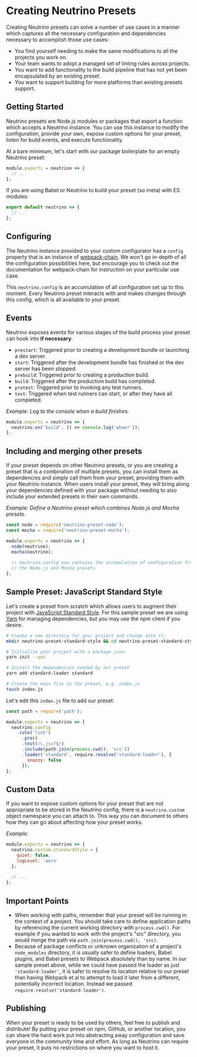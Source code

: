 # Creating Neutrino Presets

Creating Neutrino presets can solve a number of use cases in a manner which captures all the necessary configuration
and dependencies necessary to accomplish those use cases:

- You find yourself needing to make the same modifications to all the projects you work on.
- Your team wants to adopt a managed set of linting rules across projects.
- You want to add functionality to the build pipeline that has not yet been encapsulated by an existing preset.
- You want to support building for more platforms than existing presets support.

## Getting Started

Neutrino presets are Node.js modules or packages that export a function which accepts a Neutrino instance. You can use
this instance to modify the configuration, provide your own, expose custom options for your preset, listen for build
events, and execute functionality.

At a bare minimum, let's start with our package boilerplate for an empty Neutrino preset:

```js
module.exports = neutrino => {
  // ...
};
```

If you are using Babel or Neutrino to build your preset (so meta) with ES modules:

```js
export default neutrino => {
  // ...
};
```

## Configuring

The Neutrino instance provided to your custom configurator has a `config` property that is an instance of
[webpack-chain](https://github.com/mozilla-rpweb/webpack-chain). We won't go in-depth of all the configuration
possibilities here, but encourage you to check out the documentation for webpack-chain for instruction on your
particular use case.

This `neutrino.config` is an accumulation of all configuration set up to this moment. Every Neutrino preset interacts
with and makes changes through this config, which is all available to your preset.

## Events

Neutrino exposes events for various stages of the build process your preset can hook into **if necessary**.

- `prestart`: Triggered prior to creating a development bundle or launching a dev server.
- `start`: Triggered after the development bundle has finished or the dev server has been stopped.
- `prebuild`: Triggered prior to creating a production build.
- `build`: Triggered after the production build has completed.
- `pretest`: Triggered prior to invoking any test runners.
- `test`: Triggered when test runners can start, or after they have all completed.

_Example: Log to the console when a build finishes._

```js
module.exports = neutrino => {
  neutrino.on('build', () => console.log('whew!'));
};
```

## Including and merging other presets

If your preset depends on other Neutrino presets, or you are creating a preset that is a combination of multiple
presets, you can install them as dependencies and simply call them from your preset, providing them with your Neutrino
instance. When users install your preset, they will bring along your dependencies defined with your package without
needing to also include your extended presets in their own commands.

_Example: Define a Neutrino preset which combines Node.js and Mocha presets._

```js
const node = require('neutrino-preset-node');
const mocha = require('neutrino-preset-mocha');

module.exports = neutrino => {
  node(neutrino);
  mocha(neutrino);
  
  // neutrino.config now contains the accumulation of configuration from
  // the Node.js and Mocha presets
};
```

## Sample Preset: JavaScript Standard Style

Let's create a preset from scratch which allows users to augment their project with
[JavaScript Standard Style](http://standardjs.com/). For this sample preset we are using
[Yarn](https://yarnpkg.com) for managing dependencies, but you may use the npm client if you desire.

```bash
# Create a new directory for your project and change into it:
mkdir neutrino-preset-standard-style && cd neutrino-preset-standard-style

# Initialize your project with a package.json:
yarn init --yes

# Install the dependencies needed by our preset
yarn add standard-loader standard

# Create the main file to the preset, e.g. index.js
touch index.js
```

Let's edit this `index.js` file to add our preset:

```js
const path = require('path');

module.exports = neutrino => {
  neutrino.config
    .rule('lint')
      .pre()
      .test(/\.jsx?$/)
      .include(path.join(process.cwd(), 'src'))
      .loader('standard', require.resolve('standard-loader'), {
        snazzy: false
      });
};
```

## Custom Data

If you want to expose custom options for your preset that are not appropriate to be stored in the Neutrino config,
there is a `neutrino.custom` object namespace you can attach to. This way you can document to others how they can
go about affecting how your preset works.

_Example:_

```js
module.exports = neutrino => {
  neutrino.custom.standardStyle = {
    quiet: false,
    logLevel: 'warn'
  };
  
  // ...
};
```

## Important Points

- When working with paths, remember that your preset will be running in the context of a project. You should take care
to define application paths by referencing the current working directory with `process.cwd()`. For example if you
wanted to work with the project's "src" directory, you would merge the path via `path.join(process.cwd(), 'src)`.
- Because of package conflicts or unknown organization of a project's `node_modules` directory, it is usually safer to
define loaders, Babel plugins, and Babel presets to Webpack absolutely than by name. In our sample preset above, while
we could have passed the loader as just `'standard-loader'`, it is safer to resolve its location relative to our preset
than having Webpack et al to attempt to load it later from a different, potentially incorrect location. Instead we
passed `require.resolve('standard-loader')`.

## Publishing

When your preset is ready to be used by others, feel free to publish and distribute! By putting your preset on npm,
GitHub, or another location, you can share the hard work put into abstracting away configuration and save everyone
in the community time and effort. As long as Neutrino can require your preset, it puts no restrictions on where
you want to host it.
